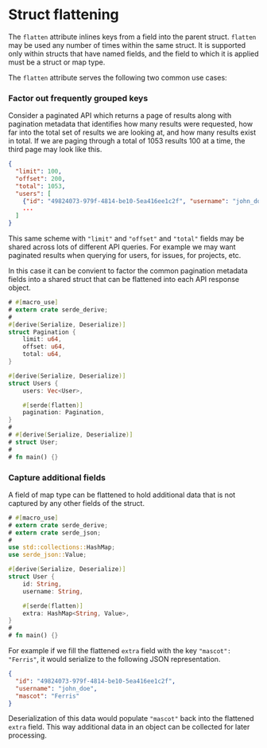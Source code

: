 # Struct flattening

The `flatten` attribute inlines keys from a field into the parent struct.
`flatten` may be used any number of times within the same struct. It is
supported only within structs that have named fields, and the field to which it
is applied must be a struct or map type.

The `flatten` attribute serves the following two common use cases:

### Factor out frequently grouped keys

Consider a paginated API which returns a page of results along with pagination
metadata that identifies how many results were requested, how far into the total
set of results we are looking at, and how many results exist in total. If we are
paging through a total of 1053 results 100 at a time, the third page may look
like this.

```json
{
  "limit": 100,
  "offset": 200,
  "total": 1053,
  "users": [
    {"id": "49824073-979f-4814-be10-5ea416ee1c2f", "username": "john_doe"},
    ...
  ]
}
```

This same scheme with `"limit"` and `"offset"` and `"total"` fields may be
shared across lots of different API queries. For example we may want paginated
results when querying for users, for issues, for projects, etc.

In this case it can be convient to factor the common pagination metadata fields
into a shared struct that can be flattened into each API response object.

```rust
# #[macro_use]
# extern crate serde_derive;
#
#[derive(Serialize, Deserialize)]
struct Pagination {
    limit: u64,
    offset: u64,
    total: u64,
}

#[derive(Serialize, Deserialize)]
struct Users {
    users: Vec<User>,

    #[serde(flatten)]
    pagination: Pagination,
}
#
# #[derive(Serialize, Deserialize)]
# struct User;
#
# fn main() {}
```

### Capture additional fields

A field of map type can be flattened to hold additional data that is not
captured by any other fields of the struct.

```rust
# #[macro_use]
# extern crate serde_derive;
# extern crate serde_json;
#
use std::collections::HashMap;
use serde_json::Value;

#[derive(Serialize, Deserialize)]
struct User {
    id: String,
    username: String,

    #[serde(flatten)]
    extra: HashMap<String, Value>,
}
#
# fn main() {}
```

For example if we fill the flattened `extra` field with the key `"mascot":
"Ferris"`, it would serialize to the following JSON representation.

```json
{
  "id": "49824073-979f-4814-be10-5ea416ee1c2f",
  "username": "john_doe",
  "mascot": "Ferris"
}
```

Deserialization of this data would populate `"mascot"` back into the flattened
`extra` field. This way additional data in an object can be collected for later
processing.
